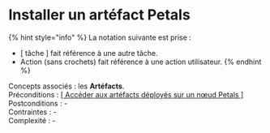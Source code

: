 # Installer un artéfact Petals

{% hint style="info" %}
La notation suivante est prise :

* \[ tâche \] fait référence à une autre tâche.
* Action \(sans crochets\) fait référence à une action utilisateur.
{% endhint %}

Concepts associés : les **Artéfacts**.  
Préconditions : [\[ Accéder aux artéfacts déployés sur un nœud Petals \]](../noeud-petals/visualiser-les-proprietes-dun-noeud-petals.md)  
Postconditions : -  
Contraintes : -  
Complexité : -

